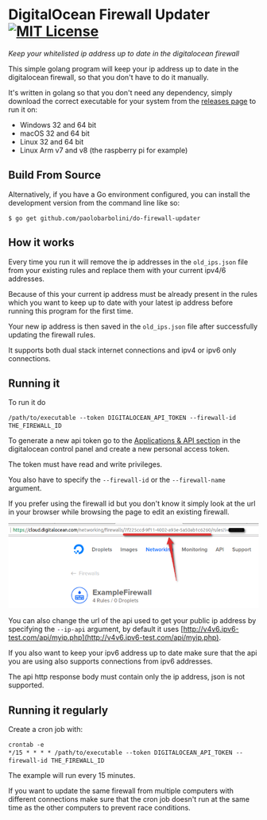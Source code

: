 # DigitalOcean Firewall Updater [![MIT License](https://img.shields.io/github/license/paolobarbolini/do-firewall-updater.svg?maxAge=2592000)](LICENSE)
_Keep your whitelisted ip address up to date in the digitalocean firewall_

This simple golang program will keep your ip address up to date in the digitalocean firewall, so that you don't have to do it manually.

It's written in golang so that you don't need any dependency, simply download the correct executable for your system from the [releases page](https://github.com/paolobarbolini/do-firewall-updater/releases) to run it on:

* Windows 32 and 64 bit
* macOS 32 and 64 bit
* Linux 32 and 64 bit
* Linux Arm v7 and v8 (the raspberry pi for example)

## Build From Source
Alternatively, if you have a Go environment configured, you can install the development version from the command line like so:

```
$ go get github.com/paolobarbolini/do-firewall-updater
```

## How it works
Every time you run it will remove the ip addresses in the ``old_ips.json`` file from your existing rules and replace them with your current ipv4/6 addresses.

Because of this your current ip address must be already present in the rules which you want to keep up to date with your latest ip address before running this program for the first time.

Your new ip address is then saved in the ``old_ips.json`` file after successfully updating the firewall rules.

It supports both dual stack internet connections and ipv4 or ipv6 only connections.

## Running it
To run it do

```
/path/to/executable --token DIGITALOCEAN_API_TOKEN --firewall-id THE_FIREWALL_ID
```

To generate a new api token go to the [Applications & API section](https://cloud.digitalocean.com/settings/api/tokens) in the digitalocean control panel and create a new personal access token.

The token must have read and write privileges.

You also have to specify the ``--firewall-id`` or the ``--firewall-name`` argument.

If you prefer using the firewall id but you don't know it simply look at the url in your browser while browsing the page to edit an existing firewall.

![Example control panel firewall id](control-panel-firewall-id.png)

You can also change the url of the api used to get your public ip address by specifying the ``--ip-api`` argument, by default it uses [http://v4v6.ipv6-test.com/api/myip.php](http://v4v6.ipv6-test.com/api/myip.php).

If you also want to keep your ipv6 address up to date make sure that the api you are using also supports connections from ipv6 addresses.

The api http response body must contain only the ip address, json is not supported.

## Running it regularly
Create a cron job with:

```
crontab -e
*/15 * * * * /path/to/executable --token DIGITALOCEAN_API_TOKEN --firewall-id THE_FIREWALL_ID
```

The example will run every 15 minutes.

If you want to update the same firewall from multiple computers with different connections make sure that the cron job doesn't run at the same time as the other computers to prevent race conditions.
